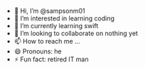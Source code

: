 - 👋 Hi, I’m @sampsonm01
- 👀 I’m interested in learning coding
- 🌱 I’m currently learning swift
- 💞️ I’m looking to collaborate on nothing yet
- 📫 How to reach me ...
- 😄 Pronouns: he
- ⚡ Fun fact: retired IT man

<!---
sampsonm01/sampsonm01 is a ✨ special ✨ repository because its `README.md` (this file) appears on your GitHub profile.
You can click the Preview link to take a look at your changes.
--->
